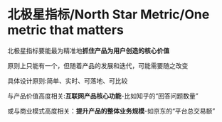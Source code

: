 # 北极星指标/North Star Metric/One metric that matters

北极星指标要能最为精准地**抓住产品为用户创造的核心价值**

原则上只能有一个，但随着产品的发展和迭代，可能需要随之改变

具体设计原则:简单、实时、可落地、可比较

与产品价值高度相关:**互联网产品核心功能**-比如知乎的“回答问题数量”

或与商业模式高度相关：**提升产品的整体业务规模**-如京东的“平台总交易额”


